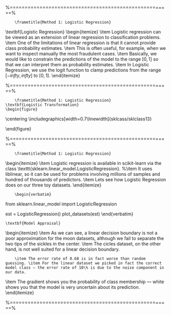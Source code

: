 


%======================================================%

		\frametitle{Method 1: Logistic Regression}
\textbf{Logistic Regression}
\begin{itemize}
\item Logistic regression can be viewed as an extension of linear regression to classification problems. \item One of the limitations of linear regression is that it cannot provide class probability estimates. 
\item This is often useful, for example, when we want to inspect manually the most fraudulent cases. 
\item Basically, we would like to constrain the predictions of the model to the range $[0,1]$ so that we can interpret them as probability estimates. 
\item In Logistic Regression, we use the logit function to clamp predictions from the range $[−infty,infty]$ to $[0,1]$. 
\end{itemize}


%======================================================%

		\frametitle{Method 1: Logistic Regression}
	\textbf{Logistic Transformation}
	\begin{figure}
\centering
\includegraphics[width=0.7\linewidth]{sklcass/sklclass13}

\end{figure}


%======================================================%

		\frametitle{Method 1: Logistic Regression}

\begin{itemize}
\item Logistic regression is available in scikit-learn via the class \texttt{sklearn.linear\_model.LogisticRegression}. 
%\item It uses liblinear, so it can be used for problems involving millions of samples and hundred of thousands of predictors. 
\item Lets see how Logistic Regression does on our three toy datasets.
\end{itemize}



		\begin{verbatim}
from sklearn.linear_model import LogisticRegression

est = LogisticRegression()
plot_datasets(est)
	\end{verbatim}

	\textbf{Model Appraisal}
\begin{itemize}
\item	As we can see, a linear decision boundary is not a poor approximation for the moon datasets, although we fail to separate the two tips of the sickles in the center. 
\item The cicles dataset, on the other hand, is not well suited for a linear decision boundary. 

		
		\item The error rate of 0.68 is in fact worse than random guessing. \item For the linear dataset we picked in fact the correct model class — the error rate of 10\% is due to the noise component in our data. 
\item The gradient shows you the probability of class membership — white shows you that the model is very uncertain about its prediction.
\end{itemize}



%======================================================%
